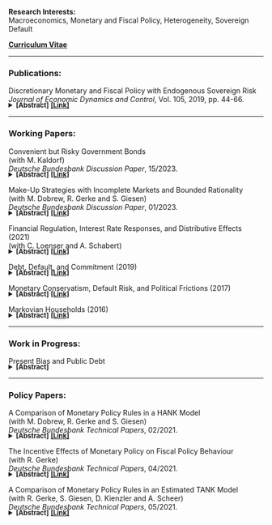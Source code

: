 <b>Research Interests:</b> 
<br>Macroeconomics, Monetary and Fiscal Policy, Heterogeneity, Sovereign Default

<b><a href="/files/cv.pdf" target="_blank">Curriculum Vitae</a></b>

----

<h3> Publications:</h3>

  Discretionary Monetary and Fiscal Policy with Endogenous Sovereign Risk
  <br><i>Journal of Economic Dynamics and Control</i>, Vol. 105, 2019, pp. 44-66.
  <p style="  margin-bottom: -20px;">
  <details>
  <summary><b><font size="-1">[Abstract]</font></b> <b><font size="-1"><a href="https://doi.org/10.1016/j.jedc.2019.05.010" target="_blank">[Link]</a></font></b></summary>
  
  <table>
    <tbody>
      <tr>
        <td style="text-align: left">How does the presence of sovereign risk affect the conduct of public policy? To answer this question, this paper studies optimal monetary and fiscal policy without commitment for a model economy with nominal public debt and strategic sovereign default. Compared to an economy without the possibility of default, economies with sovereign risk experience more volatile interest rates, which impedes the government’s ability to smooth tax rates across states. Risk of default also limits public debt accumulation, reducing the government’s incentive to use surprise inflation on average. When calibrated to the United States, the model predicts that a counterfactual increase in the average annual default probability from 0 to 1% lowers average inflation by 33%, raises the standard deviation of inflation by 18% and increases the standard deviation of the labor income tax by 73%. The transmission of exogenous shocks to real aggregate quantities is however almost unaffected by the possibility of default. For example, the presence of sovereign risk would increase the standard deviation of log real GDP by less than 1% in the experiment above. Similarly, the welfare consequences of sovereign risk are found to be of negligible size as well.</td>
      </tr>
    </tbody>
  </table>

 </details>
 <p></p>
 </p>

----

<h3>Working Papers:</h3>

  Convenient but Risky Government Bonds
  <br>(with M. Kaldorf)
  <br><i>Deutsche Bundesbank Discussion Paper</i>, 15/2023.
  <p style="  margin-bottom: -20px;">
  <details>
  <summary><b><font size="-1">[Abstract]</font></b> <b><font size="-1"><a href="https://www.bundesbank.de/resource/blob/902666/20eb155c1c91855b07180c1e0a8a5b31/mL/2023-06-09-dkp-15-data.pdf" target="_blank">[Link]</a></font></b></summary>
  
  <table>
    <tbody>
      <tr>
        <td style="text-align: left">How does convenience yield interact with sovereign risk and the supply of government bonds? We propose a model of sovereign debt and default in which convenience yield arises because investors are able to pledge government bonds as collateral on financial markets. Convenience yield is dependent on the valuation of collateral, which is negatively dependent on the supply of government bonds, and haircuts that increase with sovereign risk. Calibrated to Italian data, convenience yield contributes substantially to the public debt-to-GDP ratio and can rationalise prolonged periods of negative bond spreads, even in the presence of default risk. We show that the debt elasticity of convenience yield is the most important driver of our results. Decomposing it into the debt elasticity of a collateral valuation and a haircut component, we find that, under empirically relevant conditions, a higher debt elasticity of haircuts can reduce fiscal discipline.</td>
      </tr>
    </tbody>
  </table>

 </details>
 <p></p>
 </p>


   Make-Up Strategies with Incomplete Markets and Bounded Rationality
  <br>(with M. Dobrew, R. Gerke and S. Giesen)
  <br><i>Deutsche Bundesbank Discussion Paper</i>, 01/2023.
  <p style="  margin-bottom: -20px;">
  <details>
  <summary><b><font size="-1">[Abstract]</font></b> <b><font size="-1"><a href="https://www.bundesbank.de/resource/blob/889250/56aa852c51907a7ced79ee3d4621d7f5/mL/2023-01-23-dkp-01-data.pdf" target="_blank">[Link]</a></font></b></summary>
  
  <table>
    <tbody>
      <tr>
        <td style="text-align: left">We study the impact of market incompleteness and bounded rationality on the effectiveness of make-up strategies. To do so, we simulate a heterogeneous-agent New Keynesian (HANK) model with reflective expectations and an occasionally-binding effective lower bound (ELB) on the policy rate. Our simulations show that make-up strategies can mitigate the negative consequences of the ELB for inflation and real economic activity. This result holds both for our HANK model as well as a corresponding representative-agent (RANK) model with complete markets, suggesting that market (in)completeness is not important for the effectiveness of make-up strategies. However, the stabilisation benefits of make-up strategies are small when agents’ cognitive ability is consistent with micro-evidence. This result is independent of market (in)completeness, emphasising the importance of rational expectations for make-up strategies. Furthermore, while market incompleteness and bounded rationality complement each other in attenuating the effects of forward guidance in our model, we do not observe such a complementarity with respect to the benefits of make-up strategies.</td>
      </tr>
    </tbody>
  </table>
 
 </details>
 <p></p>
 </p>
  
   Financial Regulation, Interest Rate Responses, and Distributive Effects (2021)
  <br>(with C. Loenser and A. Schabert)
  <p style="  margin-bottom: -20px;">
  <details>
  <summary><b><font size="-1">[Abstract]</font></b> <b><font size="-1"><a href="https://cmr.uni-koeln.de/sites/cmr/pdf/Schabert/FinancialRegualtionInterestrateResponsesNov2021.pdf" target="_blank">[Link]</a></font></b></summary>
  
  <table>
    <tbody>
      <tr>
        <td style="text-align: left">This paper examines financial regulation and distortionary taxes in a heterogeneous-agents economy with pecuniary externalities induced by a collateral constraint. Limiting the loan-to-value ratio benefits only few unconstrained borrowers and reduces ex-ante social welfare. A Pigouvian-style symmetric debt tax (that subsidizes savings) raises collateral prices and lowers interest rates, which stimulates borrowing and generates welfare gains for almost all income groups. A Pigouvian-style asset subsidy induces a wealth appreciation, while an asset tax particularly benefits low-wealth borrowers and enhances social welfare. Overall, collateral effects are of minor importance and interest rate rather than asset price responses are decisive for welfare effects.</td>
      </tr>
    </tbody>
  </table>

 </details>
 <p></p>
 </p>
 
  Debt, Default, and Commitment (2019)
  <p style="  margin-bottom: -20px;">
  <details>
  <summary><b><font size="-1">[Abstract]</font></b> <b><font size="-1"><a href="https://cmr.uni-koeln.de/sites/cmr/pdf/Roettger_Joost/lc.pdf" target="_blank">[Link]</a></font></b></summary>
  
  <table>
    <tbody>
      <tr>
        <td style="text-align: left">This paper extends Eaton and Gersovitz (1981)’s model of sovereign debt with incomplete markets and equilibrium default to explore the role of commitment for debt, default and welfare. While the government makes an ex-ante optimal state-contingent plan for its future actions, including debt repayment, it will re-optimize its plan ex post with an exogenously given probability, nesting the standard Markov case without commitment and the full-commitment Ramsey case if the probability is one and zero, respectively. If and to what extend the government commits to default in some states is found to depend on preferences, default costs and the degree of commitment. Model versions with full (or high intermediate) commitment are shown to have some advantages relative to the usually studied no-commitment case, which is illustrated for a quantitative application to the recent European debt crisis.</td>
      </tr>
    </tbody>
  </table>

 </details>
 <p></p>
 </p>
 
  Monetary Conservatism, Default Risk, and Political Frictions (2017)
  <p style="  margin-bottom: -20px;">
  <details>
  <summary><b><font size="-1">[Abstract]</font></b> <b><font size="-1"><a href="https://ideas.repec.org/p/red/sed017/232.html" target="_blank">[Link]</a></font></b></summary>
  
  <table>
    <tbody>
      <tr>
        <td style="text-align: left">This paper studies the consequences of delegating monetary policy to an inflation conservative central banker as in Rogoff (1985) for an emerging economy that faces three frictions which might undermine the success of such a policy reform: (i) incomplete financial markets, (ii) risk of default and (iii) political distortions. To do so, a quantitative sovereign default model is developed in which monetary and fiscal policies are set by two different authorities that both cannot commit to future policies. Inflation conservatism tends to result in lower and more stable inflation as well as a higher average debt burden, more frequent default events and more volatile fiscal policy. Whether the economy benefits from the appointment of a conservative central banker depends on the degree of inflation conservatism, the amount of political distortions and the volatility of fiscal shocks.</td>
      </tr>
    </tbody>
  </table>

 </details>
 <p></p>
 </p>
 
  Markovian Households (2016)
  <p style="  margin-bottom: -20px;">
  <details>
  <summary><b><font size="-1">[Abstract]</font></b> <b><font size="-1"><a href="https://cmr.uni-koeln.de/sites/cmr/pdf/Roettger_Joost/mh.pdf" target="_blank">[Link]</a></font></b></summary>
  
  <table>
    <tbody>
      <tr>
        <td style="text-align: left">This paper studies the consumption-savings problem of two-person households whose individual members cannot commit to future actions and might not cooperate. The interaction between household members is modeled as a stationary Markov-perfect game with the household’s asset position as the single endogenous state variable. Intuitive first-order conditions are derived that show when lack of cooperation distorts household decision making relative to the case of full cooperation. A model version with idiosyncratic labor income risk then is used to explore the implications of lack of cooperation for precautionary savings, intra-household risk sharing and welfare.</td>
      </tr>
    </tbody>
  </table>

 </details>
 <p></p>
 </p>
   
----

<h3>Work in Progress:</h3>

  Present Bias and Public Debt
  <p style="  margin-bottom: -20px;">
  <details>
  <summary><b><font size="-1">[Abstract]</font></b></summary>
  
  <table>
    <tbody>
      <tr>
      </tr>
    </tbody>
  </table>

 </details>
 <p></p>
 </p>

----

<h3>Policy Papers:</h3>

  A Comparison of Monetary Policy Rules in a HANK Model
  <br>(with M. Dobrew, R. Gerke and S. Giesen)
  <br><i>Deutsche Bundesbank Technical Papers</i>, 02/2021.
  <p style="  margin-bottom: -20px;">
  <details>
  <summary><b><font size="-1">[Abstract]</font></b> <b><font size="-1"><a href="https://www.bundesbank.de/resource/blob/877156/99e98ff532e312e20b921630221844fb/mL/2021-02-technical-paper-data.pdf" target="_blank">[Link]</a></font></b></summary>
  
  <table>
    <tbody>
      <tr>
        <td style="text-align: left">This paper provides a comparison of monetary policy rules with make-up and/or asymmetric elements for a heterogeneous agent New Keynesian (HANK) model. The model features incomplete financial markets, nominal price and wage rigidities, rational expectations, an occasionally binding effective lower bound (ELB) on the short-term nominal interest rate as well as aggregate demand and cost-push shocks. Simulations show that symmetric policy rules with make-up elements can substantially lower the downward inflation bias induced by the ELB and reduce macroeconomic volatility. Asymmetric policy rules can address the downward inflation bias as well but lead to a substantial overshooting of the inflation target if they also feature make-up elements. The predictions of the HANK model for the considered policy rules are close to those obtained for a corresponding (representative agent) model version with complete markets.</td>
      </tr>
    </tbody>
  </table>

 </details>
 <p></p>
 </p>
 
  The Incentive Effects of Monetary Policy on Fiscal Policy Behaviour
  <br>(with R. Gerke)
  <br><i>Deutsche Bundesbank Technical Papers</i>, 04/2021.
  <p style="  margin-bottom: -20px;">
  <details>
  <summary><b><font size="-1">[Abstract]</font></b> <b><font size="-1"><a href="https://www.bundesbank.de/resource/blob/877164/fdd398fe0650d812e519a789422b8995/mL/2021-04-technical-paper-data.pdf" target="_blank">[Link]</a></font></b></summary>
  
  <table>
    <tbody>
      <tr>
        <td style="text-align: left">How do prolonged low-interest-rate episodes affect fiscal discipline? This paper investigates this question by using a quantitative model with endogenous public debt management and sovereign default. Following a persistent interest rate reduction, sovereign risk and government bond yields decline. An impatient fiscal policy maker responds to improved financing conditions by relaxing its policy stance and accumulating more debt. Due to the increased debt burden, a subsequent interest rate reversal can put substantial pressure on the public budget, raising the likelihood of default. The longer the interest rate cut is expected to last, the more pronounced the fiscal response will be.</td>
      </tr>
    </tbody>
  </table>

 </details>
 <p></p>
 </p>
 
  A Comparison of Monetary Policy Rules in an Estimated TANK Model
  <br>(with R. Gerke, S. Giesen, D. Kienzler and A. Scheer)
  <br><i>Deutsche Bundesbank Technical Papers</i>, 05/2021.
  <p style="  margin-bottom: -20px;">
  <details>
  <summary><b><font size="-1">[Abstract]</font></b> <b><font size="-1"><a href="https://www.bundesbank.de/resource/blob/877166/ebf41c23c2a9f1ee86c4259b690631dd/mL/2021-05-technical-paper-data.pdf" target="_blank">[Link]</a></font></b></summary>
  
  <table>
    <tbody>
      <tr>
        <td style="text-align: left">We compare the stabilisation properties of history-dependent and asymmetric interest rate rules, taking into account the constraint posed by the effective lower bound on nominal interest rates. Specifically, we use a medium-scale Two-Agent New Keynesian (TANK) model that was estimated on euro area data. Our simulation results suggest that under rational expectations history-dependent rules can attenuate or even undo the sizeable negative inflation bias that we observe under standard inflation targeting. They can also better stabilise inflation, but output becomes more volatile. Asymmetric rules furthermore reduce the negative inflation bias. However, the reduction in inflation volatility is less pronounced compared to history-dependent rules. We further show that an appropriate calibration of an asymmetric inflation targeting rule improves its performance along specific dimensions.</td>
      </tr>
    </tbody>
  </table>

 </details>
 <p></p>
 </p>
 
